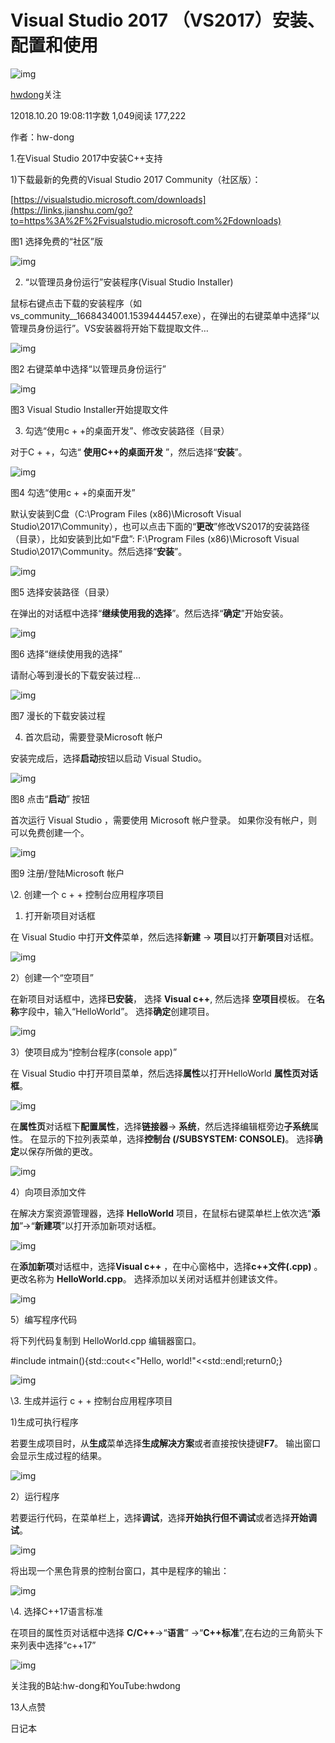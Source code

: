# Visual Studio 2017 （VS2017）安装、配置和使用

![img](https://cdn2.jianshu.io/assets/default_avatar/13-394c31a9cb492fcb39c27422ca7d2815.jpg)

[hwdong](https://www.jianshu.com/u/54149e14eb19)关注

12018.10.20 19:08:11字数 1,049阅读 177,222

作者：hw-dong

1.在Visual Studio 2017中安装C++支持

1)下载最新的免费的Visual Studio 2017 Community（社区版）：

[https://visualstudio.microsoft.com/downloads](https://links.jianshu.com/go?to=https%3A%2F%2Fvisualstudio.microsoft.com%2Fdownloads)

图1 选择免费的“社区”版



![img](https://upload-images.jianshu.io/upload_images/14545491-871dd43a0d5c8d8b.png?imageMogr2/auto-orient/strip|imageView2/2/w/379/format/webp)

2) “以管理员身份运行”安装程序(Visual Studio Installer)

鼠标右键点击下载的安装程序（如vs_community__1668434001.1539444457.exe），在弹出的右键菜单中选择“以管理员身份运行”。VS安装器将开始下载提取文件…



![img](https://upload-images.jianshu.io/upload_images/14545491-138a72e03cfff954.png?imageMogr2/auto-orient/strip|imageView2/2/w/311/format/webp)

图2 右键菜单中选择“以管理员身份运行”



![img](https://upload-images.jianshu.io/upload_images/14545491-dea65ff543ad56d3.png?imageMogr2/auto-orient/strip|imageView2/2/w/315/format/webp)

图3 Visual Studio Installer开始提取文件

3) 勾选“使用c + +的桌面开发”、修改安装路径（目录）

对于C + +，勾选“ **使用C++的桌面开发** ”，然后选择“**安装**”。



![img](https://upload-images.jianshu.io/upload_images/14545491-8069e52310b857c4.png?imageMogr2/auto-orient/strip|imageView2/2/w/1200/format/webp)

图4 勾选“使用c + +的桌面开发”

默认安装到C盘（C:\Program Files (x86)\Microsoft Visual Studio\2017\Community），也可以点击下面的“**更改**”修改VS2017的安装路径（目录），比如安装到比如“F盘”: F:\Program Files (x86)\Microsoft Visual Studio\2017\Community。然后选择“**安装**”。



![img](https://upload-images.jianshu.io/upload_images/14545491-9bf052ab1b6d9fd3.png?imageMogr2/auto-orient/strip|imageView2/2/w/1200/format/webp)

图5 选择安装路径（目录）

在弹出的对话框中选择“**继续使用我的选择**”。然后选择“**确定**”开始安装。



![img](https://upload-images.jianshu.io/upload_images/14545491-fd8d36e3614771cc.png?imageMogr2/auto-orient/strip|imageView2/2/w/603/format/webp)

图6 选择“继续使用我的选择”

请耐心等到漫长的下载安装过程…



![img](https://upload-images.jianshu.io/upload_images/14545491-1a08b3d727f7f91c.png?imageMogr2/auto-orient/strip|imageView2/2/w/664/format/webp)

图7 漫长的下载安装过程

4) 首次启动，需要登录Microsoft 帐户

安装完成后，选择**启动**按钮以启动 Visual Studio。



![img](https://upload-images.jianshu.io/upload_images/14545491-582417d5e344fadb.png?imageMogr2/auto-orient/strip|imageView2/2/w/509/format/webp)

图8 点击“**启动**” 按钮

首次运行 Visual Studio ，需要使用 Microsoft 帐户登录。 如果你没有帐户，则可以免费创建一个。



![img](https://upload-images.jianshu.io/upload_images/14545491-d4ed1f87569391ee.png?imageMogr2/auto-orient/strip|imageView2/2/w/580/format/webp)

图9 注册/登陆Microsoft 帐户

\2. 创建一个 c + + 控制台应用程序项目

1) 打开新项目对话框

在 Visual Studio 中打开**文件**菜单，然后选择**新建** -> **项目**以打开**新项目**对话框。



![img](https://upload-images.jianshu.io/upload_images/14545491-917b0977b8082652.png?imageMogr2/auto-orient/strip|imageView2/2/w/746/format/webp)

2）创建一个“空项目”

在新项目对话框中，选择**已安装**， 选择 **Visual c++**, 然后选择 **空项目**模板。 在**名称**字段中，输入“HelloWorld”。 选择**确定**创建项目。



![img](https://upload-images.jianshu.io/upload_images/14545491-10e976c82b30d10f.png?imageMogr2/auto-orient/strip|imageView2/2/w/941/format/webp)

3）使项目成为“控制台程序(console app)”

在 Visual Studio 中打开项目菜单，然后选择**属性**以打开HelloWorld **属性页对话框**。



![img](https://upload-images.jianshu.io/upload_images/14545491-b676a52d507c7c17.png?imageMogr2/auto-orient/strip|imageView2/2/w/482/format/webp)

在**属性页**对话框下**配置属性**，选择**链接器**-> **系统**，然后选择编辑框旁边**子系统**属性。 在显示的下拉列表菜单，选择**控制台 (/SUBSYSTEM: CONSOLE)**。 选择**确定**以保存所做的更改。



![img](https://upload-images.jianshu.io/upload_images/14545491-5b0c8f22e3169d7c.png?imageMogr2/auto-orient/strip|imageView2/2/w/875/format/webp)

4）向项目添加文件

在解决方案资源管理器，选择 **HelloWorld** 项目，在鼠标右键菜单栏上依次选“**添加**”->“**新建项**”以打开添加新项对话框。



![img](https://upload-images.jianshu.io/upload_images/14545491-abcbf7386ae8f49e.png?imageMogr2/auto-orient/strip|imageView2/2/w/893/format/webp)

在**添加新项**对话框中，选择**Visual c++** ，在中心窗格中，选择**c++文件(.cpp)** 。 更改名称为 **HelloWorld.cpp**。 选择添加以关闭对话框并创建该文件。



![img](https://upload-images.jianshu.io/upload_images/14545491-ebe4c46410f522b8.png?imageMogr2/auto-orient/strip|imageView2/2/w/941/format/webp)

5）编写程序代码

将下列代码复制到 HelloWorld.cpp 编辑器窗口。

\#include  intmain(){std::cout<<"Hello, world!"<<std::endl;return0;}



![img](https://upload-images.jianshu.io/upload_images/14545491-e1c3452d2499b552.png?imageMogr2/auto-orient/strip|imageView2/2/w/1061/format/webp)

\3. 生成并运行 c + + 控制台应用程序项目

1)生成可执行程序

若要生成项目时，从**生成**菜单选择**生成解决方案**或者直接按快捷键**F7**。 输出窗口会显示生成过程的结果。



![img](https://upload-images.jianshu.io/upload_images/14545491-2462256e12756c80.png?imageMogr2/auto-orient/strip|imageView2/2/w/797/format/webp)

2）运行程序

若要运行代码，在菜单栏上，选择**调试**，选择**开始执行但不调试**或者选择**开始调试**。



![img](https://upload-images.jianshu.io/upload_images/14545491-da17b7d05a3ded85.png?imageMogr2/auto-orient/strip|imageView2/2/w/772/format/webp)

将出现一个黑色背景的控制台窗口，其中是程序的输出：



![img](https://upload-images.jianshu.io/upload_images/14545491-0a86dac6cd5ce279.png?imageMogr2/auto-orient/strip|imageView2/2/w/835/format/webp)

\4. 选择C++17语言标准

在项目的属性页对话框中选择 **C/C++**->“**语言**” ->“**C++标准**”,在右边的三角箭头下来列表中选择“c++17”



![img](https://upload-images.jianshu.io/upload_images/14545491-5023378060aa6692.png?imageMogr2/auto-orient/strip|imageView2/2/w/879/format/webp)

关注我的B站:hw-dong和YouTube:hwdong





13人点赞



日记本